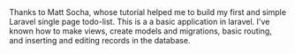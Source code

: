 ## 
Thanks to Matt Socha, 
whose tutorial helped me to build my first and simple Laravel single page todo-list.
This is a  a basic application in laravel. I've known how to make views, create models and migrations, basic routing, and inserting and editing records in the database. 

